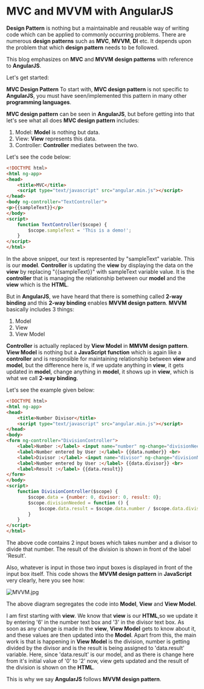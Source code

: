 MVC and MVVM with AngularJS
===========================

**Design Pattern** is nothing but a maintainable and reusable way of writing code which can be applied to commonly occurring problems. There are numerous **design patterns** such as **MVC**, **MVVM**, **DI** etc. It depends upon the problem that which **design pattern** needs to be followed.

This blog emphasizes on **MVC** and **MVVM** **design patterns** with reference to **AngularJS**.

Let's get started:

**MVC Design Pattern**
To start with, **MVC design pattern** is not specific to **AngularJS**, you must have seen/implemented this pattern in many other **programming languages**.

**MVC design pattern** can be seen in **AngularJS**, but before getting into that let's see what all does **MVC design pattern** includes:

1. Model: **Model** is nothing but data.
2. View: **View** represents this data.
3. Controller: **Controller** mediates between the two.

Let's see the code below:

```HTML
<!DOCTYPE html>
<html ng-app>
<head>
    <title>MVC</title>
    <script type="text/javascript" src="angular.min.js"></script>
</head>
<body ng-controller="TextController">
<p>{{sampleText}}</p>
</body>
<script>
    function TextController($scope) {
        $scope.sampleText = 'This is a demo!';
    }
</script>
</html>
```

In the above snippet, our text is represented by "sampleText" variable. This is our **model**. **Controller** is updating the **view** by displaying the data on the **view** by replacing "{{sampleText}}" with sampleText variable value. It is the **controller** that is managing the relationship between our **model** and the **view** which is the **HTML**.

But in **AngularJS**, we have heard that there is something called **2-way binding** and this **2-way binding** enables **MVVM design pattern**. **MVVM** basically includes 3 things:

1. Model
2. View
3. View Model

**Controller** is actually replaced by **View Model** in **MMVM design pattern**. **View Model** is nothing but a **JavaScript** **function** which is again like a **controller** and is responsible for maintaining relationship between **view** and **model**, but the difference here is, if we update anything in **view**, it gets updated in **model**, change anything in **model**, it shows up in **view**, which is what we call **2-way binding**.

Let's see the example given below:

```HTML
<!DOCTYPE html>
<html ng-app>
<head>
    <title>Number Divisor</title>
    <script type="text/javascript" src="angular.min.js"></script>
</head>
<body>
<form ng-controller="DivisionController">
    <label>Number :</label> <input name="number" ng-change="divisionNeeded()" ng-model="data.number">
    <label>Number entered by User :</label> {{data.number}} <br>
    <label>Divisor :</label> <input name="divisor" ng-change="divisionNeeded()" ng-model="data.divisor">
    <label>Number entered by User :</label> {{data.divisor}} <br>
    <label>Result :</label> {{data.result}}
</form>
</body>
<script>
    function DivisionController($scope) {
        $scope.data = {number: 0, divisor: 0, result: 0};
        $scope.divisionNeeded = function () {
            $scope.data.result = $scope.data.number / $scope.data.divisor;
        }
    }
</script>
</html>
```

The above code contains 2 input boxes which takes number and a divisor to divide that number. The result of the division is shown in front of the label 'Result'.

Also, whatever is input in those two input boxes is displayed in front of the input box itself. This code shows the **MVVM design pattern** in **JavaScript** very clearly, here you see how:

![MVVM.jpg](https://raw.githubusercontent.com/NamitaMalik/MVC-and-MVVM-with-AngularJS/master/MVVM.jpg)

The above diagram segregates the code into **Model**, **View** and **View Model**.

I am first starting with **view**. We know that **view** is our **HTML**,so we update it by entering '6' in the number text box and '3' in the divisor text box. As soon as any change is made in the **view**, **View Model** gets to know about it, and these values are then updated into the **Model**. Apart from this, the main work is that is happening in **View Model** is the division, number is getting divided by the divisor and is the result is being assigned to 'data.result' variable. Here, since 'data.result' is our model, and as there is change here from it's initial value of '0' to '2' now, view gets updated and the result of the division is shown on the **HTML**.

This is why we say **AngularJS** follows **MVVM design pattern**.